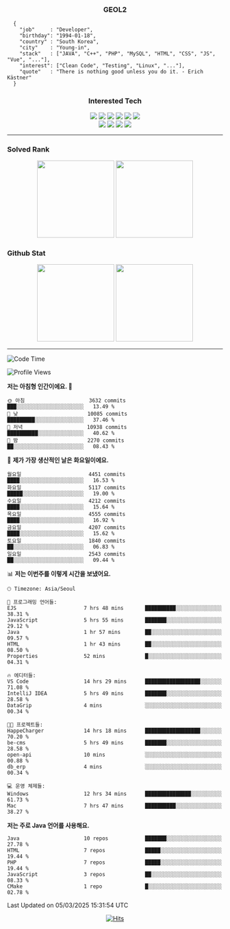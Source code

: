 <div align="center">

  ### GEOL2
</div>

```
  {
    "job"     : "Developer",
    "birthday": "1994-01-18",
    "country" : "South Korea",
    "city"    : "Young-in",
    "stack"   : ["JAVA", "C++", "PHP", "MySQL", "HTML", "CSS", "JS", "Vue", "..."],
    "interest": ["Clean Code", "Testing", "Linux", "..."], 
    "quote"   : "There is nothing good unless you do it. - Erich Kästner"
  }
  ```
  
<div align="center">
  
  ### Interested Tech
  
  <img src="https://img.shields.io/badge/Laravel-F05340?style=flat-square&logo=Laravel&logoColor=white">
  <img src="https://img.shields.io/badge/SpringBoot-6DB33F?style=flat-square&logo=SpringBoot&logoColor=white">
  <img src="https://img.shields.io/badge/-NestJs-ea2845?style=flat-square&logo=nestjs&logoColor=white">
  <img src="https://img.shields.io/badge/Express-000000?style=flat-square&logo=Express&logoColor=white">
  <img src="https://img.shields.io/badge/Three.js-000000?style=flat-square&logo=Three.js&logoColor=white">
  <img src="https://img.shields.io/badge/OpenAI-%23412991?style=flat-square&logo=openai&logoColor=white">
  <br>
  <img src="https://img.shields.io/badge/Java-ED8B00?style=flat-square&logo=openjdk&logoColor=white">
  <img src="https://img.shields.io/badge/JavaScript-F7DF1E?style=flat-square&logo=JavaScript&logoColor=black">
  <img src="https://img.shields.io/badge/TypeScript-007acc?style=flat-square&logo=TypeScript&logoColor=black">
  <img src="https://img.shields.io/badge/MySQL-4479A1?style=flat-square&logo=mysql&logoColor=white"><br>

</div>

------------

  ### Solved Rank
  
  <div align="center">
    <img height="180em" src="https://mazassumnida.wtf/api/v2/generate_badge?boj=geol2">
    <img height="180em" src="https://leetcard.jacoblin.cool/Geol2?theme=light&font=Gugi&border=0&radius=20">
  </div>
  
  ### Github Stat 
  <div align="center">
    <img height="180em" src="https://github-readme-stats-git-masterrstaa-rickstaa.vercel.app/api?username=geol2&show_icons=true&theme=dark">
    <img height="180em" src="https://github-readme-stats-git-masterrstaa-rickstaa.vercel.app/api/top-langs/?username=geol2&show_icons=true&hide=css,scss,html&layout=compact&theme=dark&count_private=true&langs_count=8">
  </div>
  
------------
<!--START_SECTION:waka-->
![Code Time](http://img.shields.io/badge/Code%20Time-3%2C973%20hrs%2021%20mins-blue)

![Profile Views](http://img.shields.io/badge/Profile%20Views-0-blue)

**저는 아침형 인간이에요. 🐤** 

```text
🌞 아침                     3632 commits        ███░░░░░░░░░░░░░░░░░░░░░░   13.49 % 
🌆 낮　                     10085 commits       █████████░░░░░░░░░░░░░░░░   37.46 % 
🌃 저녁                     10938 commits       ██████████░░░░░░░░░░░░░░░   40.62 % 
🌙 밤　                     2270 commits        ██░░░░░░░░░░░░░░░░░░░░░░░   08.43 % 
```
📅 **제가 가장 생산적인 날은 화요일이에요.** 

```text
월요일                      4451 commits        ████░░░░░░░░░░░░░░░░░░░░░   16.53 % 
화요일                      5117 commits        █████░░░░░░░░░░░░░░░░░░░░   19.00 % 
수요일                      4212 commits        ████░░░░░░░░░░░░░░░░░░░░░   15.64 % 
목요일                      4555 commits        ████░░░░░░░░░░░░░░░░░░░░░   16.92 % 
금요일                      4207 commits        ████░░░░░░░░░░░░░░░░░░░░░   15.62 % 
토요일                      1840 commits        ██░░░░░░░░░░░░░░░░░░░░░░░   06.83 % 
일요일                      2543 commits        ██░░░░░░░░░░░░░░░░░░░░░░░   09.44 % 
```


📊 **저는 이번주를 이렇게 시간을 보냈어요.** 

```text
🕑︎ Timezone: Asia/Seoul

💬 프로그래밍 언어들: 
EJS                      7 hrs 48 mins       ██████████░░░░░░░░░░░░░░░   38.31 % 
JavaScript               5 hrs 55 mins       ███████░░░░░░░░░░░░░░░░░░   29.12 % 
Java                     1 hr 57 mins        ██░░░░░░░░░░░░░░░░░░░░░░░   09.57 % 
HTML                     1 hr 43 mins        ██░░░░░░░░░░░░░░░░░░░░░░░   08.50 % 
Properties               52 mins             █░░░░░░░░░░░░░░░░░░░░░░░░   04.31 % 

🔥 에디터들: 
VS Code                  14 hrs 29 mins      ██████████████████░░░░░░░   71.08 % 
IntelliJ IDEA            5 hrs 49 mins       ███████░░░░░░░░░░░░░░░░░░   28.58 % 
DataGrip                 4 mins              ░░░░░░░░░░░░░░░░░░░░░░░░░   00.34 % 

🐱‍💻 프로젝트들: 
HappeCharger             14 hrs 18 mins      ██████████████████░░░░░░░   70.20 % 
be-cms                   5 hrs 49 mins       ███████░░░░░░░░░░░░░░░░░░   28.58 % 
open-api                 10 mins             ░░░░░░░░░░░░░░░░░░░░░░░░░   00.88 % 
db_erp                   4 mins              ░░░░░░░░░░░░░░░░░░░░░░░░░   00.34 % 

💻 운영 체제들: 
Windows                  12 hrs 34 mins      ███████████████░░░░░░░░░░   61.73 % 
Mac                      7 hrs 47 mins       ██████████░░░░░░░░░░░░░░░   38.27 % 
```

**저는 주로 Java 언어를 사용해요.** 

```text
Java                     10 repos            ███████░░░░░░░░░░░░░░░░░░   27.78 % 
HTML                     7 repos             █████░░░░░░░░░░░░░░░░░░░░   19.44 % 
PHP                      7 repos             █████░░░░░░░░░░░░░░░░░░░░   19.44 % 
JavaScript               3 repos             ██░░░░░░░░░░░░░░░░░░░░░░░   08.33 % 
CMake                    1 repo              █░░░░░░░░░░░░░░░░░░░░░░░░   02.78 % 
```




 Last Updated on 05/03/2025 15:31:54 UTC
<!--END_SECTION:waka-->

<div align="center">
  
  [![Hits](https://hits.seeyoufarm.com/api/count/incr/badge.svg?url=https%3A%2F%2Fgithub.com%2Fgeol2&count_bg=%2379C83D&title_bg=%23555555&icon=myspace.svg&icon_color=%23E7E7E7&title=hits&edge_flat=false)](https://hits.seeyoufarm.com)
  
</div>

<!--
**Geol2/Geol2** is a ✨ _special_ ✨ repository because its `README.md` (this file) appears on your GitHub profile.

Here are some ideas to get you started:
- 🔭 I’m currently working on ...
- 🌱 I’m currently learning ...
- 👯 I’m looking to collaborate on ...
- 🤔 I’m looking for help with ...
- 💬 Ask me about ...
- 📫 How to reach me: ...
- 😄 Pronouns: ...
- ⚡ Fun fact: ...
-->
